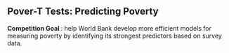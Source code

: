 <h2> Pover-T Tests: Predicting Poverty </h2>

<b> Competition Goal </b>: help World Bank develop more efficient models for measuring poverty by identifying its strongest predictors based on survey data.
